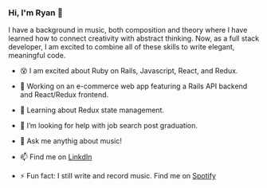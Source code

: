 ### Hi, I'm Ryan 👋
I have a background in music, both composition and theory where I have learned how to connect creativity with abstract thinking. Now, as a full stack developer,  I am excited to combine all of these skills to write elegant, meaningful code. 

- 😵 I am excited about Ruby on Rails, Javascript, React, and Redux.
- 🔭 Working on an e-commerce web app featuring a Rails API backend and React/Redux frontend. 
- 🌱 Learning about Redux state management. 
- 🤔 I’m looking for help with job search post graduation.
- 💬 Ask me anythig about music!
- 📫 Find me on <a href="https://www.linkedin.com/in/ryan-manchester-6537a630"/>LinkdIn</a>

- ⚡ Fun fact: I still write and record music. Find me on <a href="https://open.spotify.com/artist/5Ov5QA5DAgkXHQLMKyVSJe?si=EDU1fqX-TU2YZH9N-m36dg">Spotify</a>
<!--
**ryanmanchester/ryanmanchester** is a ✨ _special_ ✨ repository because its `README.md` (this file) appears on your GitHub profile.
-->

